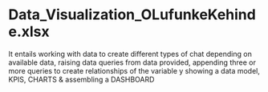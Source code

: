 # Data_Visualization_OLufunkeKehinde.xlsx
It entails working with data to create different types of chat depending on available data, raising data queries from data provided, appending three or more queries to create relationships of the variable y showing a data model, KPIS, CHARTS &amp; assembling a DASHBOARD
